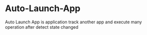 # Auto-Launch-App
Auto Launch App is application track another app and execute many operation after detect state changed
